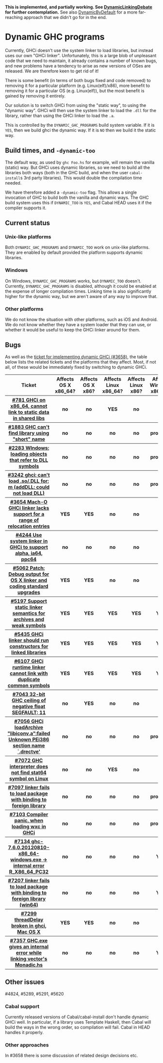 **This is implemented, and partially working. See [DynamicLinkingDebate](dynamic-linking-debate) for further contemplation.** See also [DynamicByDefault](dynamic-by-default) for a more far-reaching approach that we didn't go for in the end.

# Dynamic GHC programs


Currently, GHCi doesn't use the system linker to load libraries, but instead uses our own "GHCi linker". Unfortunately, this is a large blob of unpleasant code that we need to maintain, it already contains a number of known bugs, and new problems have a tendency to arise as new versions of OSes are released. We are therefore keen to get rid of it!


There is some benefit (in terms of both bugs fixed and code removed) to removing it for a particular platform (e.g. Linux(elf)/x86), more benefit to removing it for a particular OS (e.g. Linux(elf)), but the most benefit is gained by removing it entirely.


Our solution is to switch GHCi from using the "static way", to using the "dynamic way". GHCi will then use the system linker to load the `.dll` for the library, rather than using the GHCi linker to load the `.a`.


This is controlled by the `DYNAMIC_GHC_PROGRAMS` build system variable. If it is `YES`, then we build ghci the dynamic way. If it is `NO` then we build it the static way.

## Build times, and `-dynamic-too`


The default way, as used by `ghc Foo.hs` for example, will remain the vanilla (static) way. But GHCi uses dynamic libraries, so we need to build all the libraries both ways (both in the GHC build, and when the user `cabal-install`s 3rd party libraries). This would double the compilation time needed.


We have therefore added a `-dynamic-too` flag. This allows a single invocation of GHC to build both the vanilla and dynamic ways. The GHC build system uses this if `DYNAMIC_TOO` is `YES`, and Cabal HEAD uses it if the compiler supports it.

## Current status

### Unix-like platforms


Both `DYNAMIC_GHC_PROGRAMS` and `DYNAMIC_TOO` work on unix-like platforms. They are enabled by default provided the platform supports dynamic libraries.

### Windows


On Windows, `DYNAMIC_GHC_PROGRAMS` works, but `DYNAMIC_TOO` doesn't. Currently, `DYNAMIC_GHC_PROGRAMS` is disabled, although it could be enabled at the expense of longer compilation times. Linking time is also significantly higher for the dynamic way, but we aren't aware of any way to improve that.

### Other platforms


We do not know the situation with other platforms, such as iOS and Android. We do not know whether they have a system loader that they can use, or whether it would be useful to keep the GHCi linker around for them.

## Bugs


As well as the [ticket for implementing dynamic GHCi (\#3658)](https://gitlab.haskell.org/ghc/ghc/issues/3658), the table below lists the related tickets and the platforms that they affect. Most, if not all, of these would be immediately fixed by switching to dynamic GHCi.

<table><tr><th>Ticket</th>
<th>Affects OS X x86_64?</th>
<th>Affects OS X x86?</th>
<th>Affects Linux x86_64?</th>
<th>Affects Linux x86?</th>
<th>Affects Windows x86_64?</th>
<th>Affects Windows x86?</th>
<th>Affects other platforms?
</th></tr>
<tr><th><a href="https://gitlab.haskell.org/ghc/ghc/issues/781">#781 GHCi on x86_64, cannot link to static data in shared libs</a></th>
<th>no</th>
<th>no</th>
<th><b>YES</b></th>
<th>no</th>
<th>no</th>
<th>no</th>
<th>no
</th></tr>
<tr><th><a href="https://gitlab.haskell.org/ghc/ghc/issues/1883">#1883 GHC can&apos;t find library using &quot;short&quot; name</a></th>
<th>no</th>
<th>no</th>
<th>no</th>
<th>no</th>
<th><b>probably</b></th>
<th><b>YES</b></th>
<th>no
</th></tr>
<tr><th><a href="https://gitlab.haskell.org/ghc/ghc/issues/2283">#2283 WIndows: loading objects that refer to DLL symbols</a></th>
<th>no</th>
<th>no</th>
<th>no</th>
<th>no</th>
<th><b>probably</b></th>
<th><b>YES</b></th>
<th>no
</th></tr>
<tr><th><a href="https://gitlab.haskell.org/ghc/ghc/issues/3242">#3242 ghci: can&apos;t load .so/.DLL for: m (addDLL: could not load DLL)</a></th>
<th>no</th>
<th>no</th>
<th>no</th>
<th>no</th>
<th><b>probably</b></th>
<th><b>YES</b></th>
<th>no
</th></tr>
<tr><th><a href="https://gitlab.haskell.org/ghc/ghc/issues/3654">#3654 Mach-O GHCi linker lacks support for a range of relocation entries</a></th>
<th><b>YES</b></th>
<th><b>YES</b></th>
<th>no</th>
<th>no</th>
<th>no</th>
<th>no</th>
<th>no
</th></tr>
<tr><th><a href="https://gitlab.haskell.org/ghc/ghc/issues/4244">#4244 Use system linker in GHCi to support alpha, ia64, ppc64</a></th>
<th>no</th>
<th>no</th>
<th>no</th>
<th>no</th>
<th>no</th>
<th>no</th>
<th><b>YES</b>
</th></tr>
<tr><th><a href="https://gitlab.haskell.org/ghc/ghc/issues/5062">#5062 Patch: Debug output for OS X linker and coding standard upgrades</a></th>
<th><b>YES</b></th>
<th><b>YES</b></th>
<th>no</th>
<th>no</th>
<th>no</th>
<th>no</th>
<th>no
</th></tr>
<tr><th><a href="https://gitlab.haskell.org/ghc/ghc/issues/5197">#5197 Support static linker semantics for archives and weak symbols</a></th>
<th><b>YES</b></th>
<th><b>YES</b></th>
<th><b>YES</b></th>
<th><b>YES</b></th>
<th><b>YES</b></th>
<th><b>YES</b></th>
<th><b>YES</b>
</th></tr>
<tr><th><a href="https://gitlab.haskell.org/ghc/ghc/issues/5435">#5435 GHCi linker should run constructors for linked libraries</a></th>
<th><b>YES</b></th>
<th><b>YES</b></th>
<th><b>YES</b></th>
<th><b>YES</b></th>
<th><b>YES</b></th>
<th><b>YES</b></th>
<th><b>YES</b>
</th></tr>
<tr><th><a href="https://gitlab.haskell.org/ghc/ghc/issues/6107">#6107 GHCi runtime linker cannot link with duplicate common symbols</a></th>
<th><b>YES</b></th>
<th><b>YES</b></th>
<th><b>YES</b></th>
<th><b>YES</b></th>
<th><b>YES</b></th>
<th><b>YES</b></th>
<th><b>YES</b>
</th></tr>
<tr><th><a href="https://gitlab.haskell.org/ghc/ghc/issues/7043">#7043 32-bit GHC ceiling of negative float SEGFAULT: 11</a></th>
<th>no</th>
<th><b>YES</b></th>
<th>no</th>
<th>no</th>
<th>no</th>
<th>no</th>
<th>no
</th></tr>
<tr><th><a href="https://gitlab.haskell.org/ghc/ghc/issues/7056">#7056 GHCi loadArchive &quot;libiconv.a&quot;:failed Unknown PEi386 section name `.drectve&apos;</a></th>
<th>no</th>
<th>no</th>
<th>no</th>
<th>no</th>
<th><b>probably</b></th>
<th><b>YES</b></th>
<th>no
</th></tr>
<tr><th><a href="https://gitlab.haskell.org/ghc/ghc/issues/7072">#7072 GHC interpreter does not find stat64 symbol on Linux</a></th>
<th>no</th>
<th>no</th>
<th><b>YES</b></th>
<th>no</th>
<th>no</th>
<th>no</th>
<th>no
</th></tr>
<tr><th><a href="https://gitlab.haskell.org/ghc/ghc/issues/7097">#7097 linker fails to load package with binding to foreign library</a></th>
<th>no</th>
<th>no</th>
<th>no</th>
<th>no</th>
<th><b>probably</b></th>
<th><b>YES</b></th>
<th>no
</th></tr>
<tr><th><a href="https://gitlab.haskell.org/ghc/ghc/issues/7103">#7103 Compiler panic, when loading wxc in GHCi</a></th>
<th>no</th>
<th>no</th>
<th>no</th>
<th>no</th>
<th><b>probably</b></th>
<th><b>YES</b></th>
<th>no
</th></tr>
<tr><th><a href="https://gitlab.haskell.org/ghc/ghc/issues/7134">#7134 ghc-7.6.0.20120810-x86_64-windows.exe -&gt; internal error R_X86_64_PC32</a></th>
<th>no</th>
<th>no</th>
<th>no</th>
<th>no</th>
<th><b>YES</b></th>
<th>no</th>
<th>no
</th></tr>
<tr><th><a href="https://gitlab.haskell.org/ghc/ghc/issues/7207">#7207 linker fails to load package with binding to foreign library (win64)</a></th>
<th>no</th>
<th>no</th>
<th>no</th>
<th>no</th>
<th><b>YES</b></th>
<th>no</th>
<th>no
</th></tr>
<tr><th><a href="https://gitlab.haskell.org/ghc/ghc/issues/7299">#7299 threadDelay broken in ghci, Mac OS X</a></th>
<th><b>YES</b></th>
<th><b>YES</b></th>
<th>no</th>
<th>no</th>
<th>no</th>
<th>no</th>
<th>no
</th></tr>
<tr><th><a href="https://gitlab.haskell.org/ghc/ghc/issues/7357">#7357 GHC.exe gives an internal error while linking vector&apos;s Monadic.hs</a></th>
<th>no</th>
<th>no</th>
<th>no</th>
<th>no</th>
<th><b>YES</b></th>
<th>no</th>
<th>no
</th></tr></table>

## Other issues

#4824, #5289, #5291, #5620

### Cabal support


Currently released versions of Cabal/cabal-install don't handle dynamic GHCi well. In particular, if a library uses Template Haskell, then Cabal will build the ways in the wrong order, so compilation will fail. Cabal in HEAD handles it properly.

### Other approaches


In #3658 there is some discussion of related design decisions etc.
